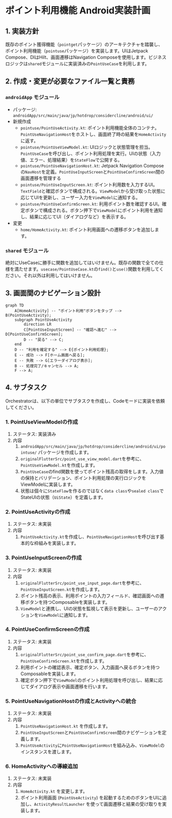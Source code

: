 # ポイント利用機能 Android実装計画

## 1. 実装方針

既存のポイント獲得機能（`pointget`パッケージ）のアーキテクチャを踏襲し、ポイント利用機能（`pointuse`パッケージ）を実装します。UIはJetpack Compose、DIはHilt、画面遷移はNavigation Composeを使用します。ビジネスロジックは`shared`モジュールに実装済みの`PointUseCase`を利用します。

## 2. 作成・変更が必要なファイル一覧と責務

### `androidApp` モジュール
- パッケージ: `androidApp/src/main/java/jp/hotdrop/considercline/android/ui/`
- 新規作成
  - `pointuse/PointUseActivity.kt`: ポイント利用機能全体のコンテナ。`PointUseNavigationHost`をホストし、画面終了時の結果を`HomeActivity`に返す。
  - `pointuse/PointUseViewModel.kt`: UIロジックと状態管理を担当。`PointUseCase`を呼び出し、ポイント利用処理を実行。UIの状態（入力値、エラー、処理結果）を`StateFlow`で公開する。
  - `pointuse/PointUseNavigationHost.kt`: Jetpack Navigation Composeの`NavHost`を定義。`PointUseInputScreen`と`PointUseConfirmScreen`間の画面遷移を管理する
  - `pointuse/PointUseInputScreen.kt`: ポイント利用数を入力するUI。`TextField`と確認ボタンで構成される。`ViewModel`から受け取った状態に応じてUIを更新し、ユーザー入力を`ViewModel`に通知する。
  - `pointuse/PointUseConfirmScreen.kt`: 利用ポイント数を確認するUI。確定ボタンで構成される。ボタン押下で`ViewModel`にポイント利用を通知し、結果に応じてUI（ダイアログなど）を表示する。
- 変更
  - `home/HomeActivity.kt`: ポイント利用画面への遷移ボタンを追加します。

### `shared` モジュール
絶対にUseCaseに勝手に関数を追加してはいけません。既存の関数で全ての仕様を満たせます。`usecase/PointUseCase.kt`の`find()`と`use()`関数を利用してください。それ以外は利用してはいけません。

## 3. 画面間のナビゲーション設計

```mermaid
graph TD
    A[HomeActivity] -- "ポイント利用"ボタンをタップ --> B(PointUseActivity);
    subgraph PointUseActivity
        direction LR
        C[PointUseInputScreen] -- "確認へ進む" --> D[PointUseConfirmScreen];
        D -- "戻る" --> C;
    end
    D -- "利用を確定する" --> E{ポイント利用処理};
    E -- 成功 --> F[ホーム画面へ戻る];
    E -- 失敗 --> G[エラーダイアログ表示];
    B -- 処理完了/キャンセル --> A;
    F --> A;
```

## 4. サブタスク
Orchestratorは、以下の単位でサブタスクを作成し、Codeモードに実装を依頼してください。
### 1. PointUseViewModelの作成
1. ステータス: 実装済み
2. 内容
   1. `androidApp/src/main/java/jp/hotdrop/considercline/android/ui/pointuse/` パッケージを作成します。
   2. `originalFlutterSrc/point_use_view_model.dart`を参考に、`PointUseViewModel.kt`を作成します。
   3. `PointUseCase`のfind関数を使ってポイント残高の取得をします。入力値の保持とバリデーション、ポイント利用処理の実行ロジックをViewModelに実装します。
   4. 状態は個々に`StateFlow`を作るのではなく`data class`や`sealed class`でStateUIの状態（`UiState`）を定義します。
### 2. PointUseActivityの作成
1. ステータス: 未実装
2. 内容
   1. `PointUseActivity.kt`を作成し、`PointUseNavigationHost`を呼び出す基本的な枠組みを実装します。
### 3. PointUseInputScreenの作成
1. ステータス: 未実装
2. 内容
   1. `originalFlutterSrc/point_use_input_page.dart`を参考に、`PointUseInputScreen.kt`を作成します。
   2. ポイント残高の表示、利用ポイントの入力フィールド、確認画面への遷移ボタンを持つComposableを実装します。
   3. `ViewModel`と連携し、UIの状態を監視して表示を更新し、ユーザーのアクションを`ViewModel`に通知します。
### 4. PointUseConfirmScreenの作成
1. ステータス: 未実装
2. 内容
   1. `originalFlutterSrc/point_use_confirm_page.dart`を参考に、`PointUseConfirmScreen.kt`を作成します。
   2. 利用ポイントの確認表示、確定ボタン、入力画面へ戻るボタンを持つComposableを実装します。
   3. 確定ボタン押下で`ViewModel`のポイント利用処理を呼び出し、結果に応じてダイアログ表示や画面遷移を行います。
### 5. PointUseNavigationHostの作成とActivityへの統合
1. ステータス: 未実装
2. 内容
   1. `PointUseNavigationHost.kt` を作成します。
   2. `PointUseInputScreen`と`PointUseConfirmScreen`間のナビゲーションを定義します。
   3.  `PointUseActivity`に`PointUseNavigationHost`を組み込み、`ViewModel`のインスタンスを渡します。
### 6. HomeActivityへの導線追加
1. ステータス: 未実装
2. 内容
   1. `HomeActivity.kt` を変更します。
   2. ポイント利用画面 (`PointUseActivity`) を起動するためのボタンをUIに追加し、`ActivityResultLauncher` を使って画面遷移と結果の受け取りを実装します。